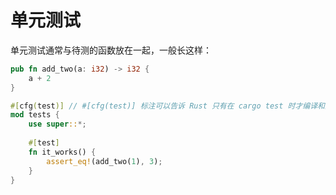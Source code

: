 # 单元测试

单元测试通常与待测的函数放在一起，一般长这样：

```rust
pub fn add_two(a: i32) -> i32 {
    a + 2
}

#[cfg(test)] // #[cfg(test)] 标注可以告诉 Rust 只有在 cargo test 时才编译和运行模块 tests
mod tests {
    use super::*;
    
    #[test]
    fn it_works() {
        assert_eq!(add_two(1), 3);
    }
}
```

